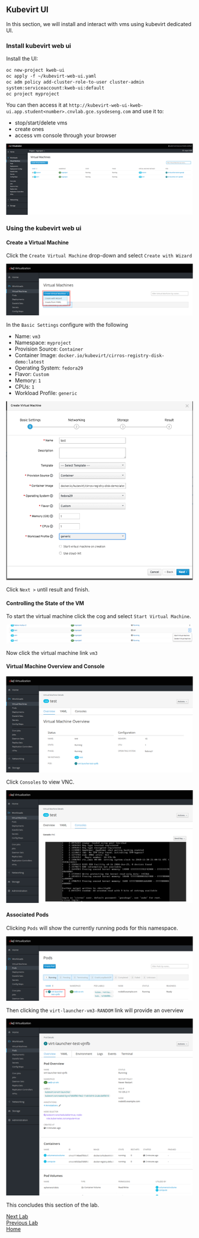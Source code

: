 ## Kubevirt UI

In this section, we will install and interact with vms using kubevirt dedicated UI.

### Install kubevirt web ui

Install the UI:

```
oc new-project kweb-ui
oc apply -f ~/kubevirt-web-ui.yaml
oc adm policy add-cluster-role-to-user cluster-admin system:serviceaccount:kweb-ui:default
oc project myproject
```

You can then access it at `http://kubevirt-web-ui-kweb-ui.app.student<number>.cnvlab.gce.sysdeseng.com` and use it to:

- stop/start/delete vms
- create ones
- access vm console through your browser

![kubevirt-ui](images/ui.png)

### Using the kubevirt web ui 

#### Create a Virtual Machine

Click the `Create Virtual Machine` drop-down and select `Create with Wizard`

![create virtual machine wizard](images/new_vm_wizard.png)

In the `Basic Settings` configure with the following

- Name: `vm3`
- Namespace: `myproject`
- Provision Source: `Container`
- Container Image: `docker.io/kubevirt/cirros-registry-disk-demo:latest`
- Operating System: `fedora29`
- Flavor: `Custom`
- Memory: `1`
- CPUs: `1`
- Workload Profile: `generic`

![create virtual machine wizard](images/basic_settings.png)

Click `Next >` until result and finish.

#### Controlling the State of the VM

To start the virtual machine click the cog and select `Start Virtual Machine`.

![start vm](images/start_vm.png)

Now click the virtual machine link `vm3`

#### Virtual Machine Overview and Console

![overview](images/overview.png)

Click `Consoles` to view VNC.

![overview](images/vm_console.png)

#### Associated Pods

Clicking `Pods` will show the currently running pods for this namespace.

![pods](images/pods.png)

Then clicking the `virt-launcher-vm3-RANDOM` link will provide an overview

![pods](images/pod_overview.png)

This concludes this section of the lab.

[Next Lab](../lab10/lab10.md)\
[Previous Lab](../lab8/lab8.md)\
[Home](../../README.md)
